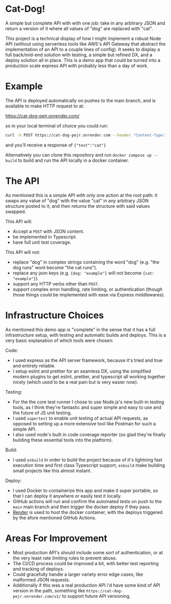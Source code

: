 # Cat-Dog!

A simple but complete API with with one job: take in any arbitrary JSON and return a version of it where all values of "dog" are replaced with "cat".

This project is a technical display of how I might implement a robust Node API (without using serverless tools like AWS's API Gateway that abstract the implementation of an API to a couple lines of config). It seeks to display a full back/mid-end solution with testing, a simple but refined DX, and a deploy solution all in place. This is a demo app that could be turned into a production scale express API with probably less than a day of work.

# Example

The API is deployed automatically on pushes to the main branch, and is available to make HTTP request to at:

https://cat-dog-pejr.onrender.com/

so in your local terminal of choice you could run:

```bash
curl -X POST https://cat-dog-pejr.onrender.com --header "Content-Type: application/json" --header "Accept: application/json" --json '{"test": "dog"}'
```

and you'll receive a response of `{"test":"cat"}`

Alternatively you can clone this repository and run `docker compose up --build` to build and run the API locally in a docker container.

# The API

As mentioned this is a simple API with only one action at the root path: it swaps any value of "dog" with the value "cat" in any arbitrary JSON structure posted to it, and then returns the structure with said values swapped.

This API will:

- Accept a `POST` with JSON content.
- be implemented in Typescript.
- have full unit test coverage.

This API will not:

- replace "dog" in complex strings containing the word "dog" (e.g. "the dog runs" wont become "the cat runs").
- replace any json keys (e.g. `{dog: "example"}` will not become `{cat: "example"}`).
- support any HTTP verbs other than `POST`.
- support complex error handling, rate limiting, or authentication (though those things could be implemented with ease via Express middlewares).

# Infrastructure Choices

As mentioned this demo app is "complete" in the sense that it has a full infrastructure setup, with testing and automatic builds and deploys. This is a very basic explanation of which tools were chosen:

Code:

- I used express as the API server framework, because it's tried and true and entirely reliable.
- I setup eslint and prettier for an seamless DX, using the simplified modern plugins to get eslint, prettier, and typescript all working together nicely (which used to be a real pain but is very easier now).

Testing:

- For the the core test runner I chose to use Node.js's new built-in testing tools, as I think they're fantastic and super simple and easy to use and the future of JS unit testing.
- I used `supertest` to enable unit testing of actual API requests, as opposed to setting up a more extensive tool like Postman for such a simple API.
- I also used node's built in code coverage reporter (so glad they're finally building these essential tools into the platform).

Build:

- I used `esbuild` in order to build the project because of it's lightning fast execution time and first class Typescript support, `esbuild` make building small projects like this almost instant.

Deploy:

- I used Docker to containerize this app and make it super portable, so that I can deploy it anywhere or easily test it locally.
- GitHub actions will run and confirm the automated tests on push to the `main` main branch and then trigger the docker deploy if they pass.
- [Render](https://render.com/) is used to host the docker container, with the deploys triggered by the afore mentioned GitHub Actions.

# Areas For Improvement

- Most production API's should include some sort of authentication, or at the very least rate limiting rules to prevent abuse.
- The CI/CD process could be improved a bit, with better test reporting and tracking of deploys.
- Could gracefully handle a larger variety error edge cases, like malformed JSON requests.
- Additionally if this was a real production API i'd have some kind of API version in the path, something like `https://cat-dog-pejr.onrender.com/v1/` to support future API versioning.
